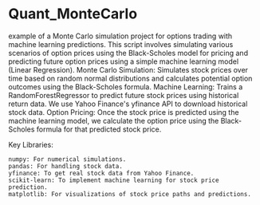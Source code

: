 # Quant_MonteCarlo
example of a Monte Carlo simulation project for options trading with machine learning predictions. This script involves simulating various scenarios of option prices using the Black-Scholes model for pricing and predicting future option prices using a simple machine learning model (Linear Regression).
Monte Carlo Simulation: Simulates stock prices over time based on random normal distributions and calculates potential option outcomes using the Black-Scholes formula.
Machine Learning: Trains a RandomForestRegressor to predict future stock prices using historical return data. We use Yahoo Finance's yfinance API to download historical stock data.
Option Pricing: Once the stock price is predicted using the machine learning model, we calculate the option price using the Black-Scholes formula for that predicted stock price.

Key Libraries:

    numpy: For numerical simulations.
    pandas: For handling stock data.
    yfinance: To get real stock data from Yahoo Finance.
    scikit-learn: To implement machine learning for stock price prediction.
    matplotlib: For visualizations of stock price paths and predictions.
